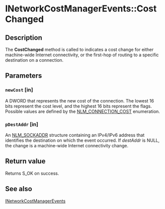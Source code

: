 # INetworkCostManagerEvents::CostChanged

## Description

The **CostChanged** method is called to indicates a cost change for either machine-wide Internet connectivity, or the first-hop of routing to a specific destination on a connection.

## Parameters

### `newCost` [in]

A DWORD that represents the new cost of the connection. The lowest 16 bits represent the cost level, and the highest 16 bits represent the flags. Possible values are defined by the [NLM_CONNECTION_COST](https://learn.microsoft.com/windows/desktop/api/netlistmgr/ne-netlistmgr-nlm_connection_cost) enumeration.

### `pDestAddr` [in]

An [NLM_SOCKADDR](https://learn.microsoft.com/windows/desktop/api/netlistmgr/ns-netlistmgr-nlm_sockaddr) structure containing an IPv4/IPv6 address that identifies the destination on which the event occurred. If *destAddr* is NULL, the change is a machine-wide Internet connectivity change.

## Return value

Returns S_OK on success.

## See also

[INetworkCostManagerEvents](https://learn.microsoft.com/windows/desktop/api/netlistmgr/nn-netlistmgr-inetworkcostmanagerevents)
